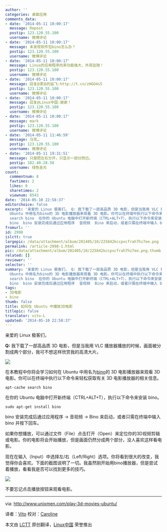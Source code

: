 ```yaml
---
author: ''
categories: 桌面应用
comments_data:
- date: '2014-05-11 10:00:17'
  message: Repost
  postip: 123.120.55.100
  username: 微博评论
- date: '2014-05-11 10:00:17'
  message: 未发现软件包bino怎么办？
  postip: 123.120.55.100
  username: 微博评论
- date: '2014-05-11 10:00:17'
  message: Linux的应用程序向来功能强大，外观丑陋！
  postip: 123.120.55.100
  username: 微博评论
- date: '2014-05-11 10:00:17'
  message: 回复@漂泊的延飞:http://t.cn/zHGO4s5
  postip: 123.120.55.100
  username: 微博评论
- date: '2014-05-11 10:00:17'
  message: 回复@Linux中国:谢谢！
  postip: 123.120.55.100
  username: 微博评论
- date: '2014-05-11 10:00:17'
  message: mark
  postip: 123.120.55.100
  username: 微博评论
- date: '2014-05-11 11:46:59'
  message: 马克…
  postip: 123.120.55.100
  username: 微博评论
- date: '2014-05-11 19:31:51'
  message: 只是把左右分开，只显示一部分而已。
  postip: 182.40.28.58
  username: 绿色圣光
count:
  commentnum: 8
  favtimes: 2
  likes: 0
  sharetimes: 2
  viewnum: 8543
date: '2014-05-10 22:58:37'
editorchoice: false
excerpt: '亲爱的 Linux 极客们， Q: 我下载了一部高品质 3D 电影，但是当我用 VLC 播放器播放的时候，画面被分割成两个部分，我可不想这样欣赏我的高清大片。  在本教程中你将会学习如何在
  Ubuntu 中用名为bino的 3D 电影播放器来观看 3D 电影。你可以在终端中执行以下命令来轻松获取有关 3D 电影播放器的相关信息。 apt-cache
  search bino  在你的 Ubuntu 电脑中打开新终端（CTRL+ALT+T），执行以下命令来安装 bino。 sudo apt-get install
  bino  bino 安装完成后通过应用程序  音视频  Bino 来启动，或者只需在终端中输入 bino 并按下回车。 如果'
fromurl: ''
id: 2998
islctt: true
largepic: /data/attachment/album/201405/10/225842kccpxcfrah7hz7ee.png
permalink: /article-2998-1.html
pic: /data/attachment/album/201405/10/225842kccpxcfrah7hz7ee.png.thumb.jpg
related: []
reviewer: ''
selector: ''
summary: '亲爱的 Linux 极客们， Q: 我下载了一部高品质 3D 电影，但是当我用 VLC 播放器播放的时候，画面被分割成两个部分，我可不想这样欣赏我的高清大片。  在本教程中你将会学习如何在
  Ubuntu 中用名为bino的 3D 电影播放器来观看 3D 电影。你可以在终端中执行以下命令来轻松获取有关 3D 电影播放器的相关信息。 apt-cache
  search bino  在你的 Ubuntu 电脑中打开新终端（CTRL+ALT+T），执行以下命令来安装 bino。 sudo apt-get install
  bino  bino 安装完成后通过应用程序  音视频  Bino 来启动，或者只需在终端中输入 bino 并按下回车。 如果'
tags:
- 3D电影
- bino
thumb: false
title: 如何在 Ubuntu 中播放3D电影
titlepic: false
translator: vito-L
updated: '2014-05-10 22:58:37'
---
```


亲爱的 Linux 极客们，


**Q:** 我下载了一部高品质 3D 电影，但是当我用 VLC 播放器播放的时候，画面被分割成两个部分，我可不想这样欣赏我的高清大片。


![](/data/attachment/album/201405/10/225842kccpxcfrah7hz7ee.png)


在本教程中你将会学习如何在 Ubuntu 中用名为[bino](http://bino3d.org/)的 3D 电影播放器来观看 3D 电影。你可以在终端中执行以下命令来轻松获取有关 3D 电影播放器的相关信息。



```
apt-cache search bino

```

在你的 Ubuntu 电脑中打开新终端（CTRL+ALT+T），执行以下命令来安装 bino。



```
sudo apt-get install bino

```

bino 安装完成后通过应用程序 → 音视频 → Bino 来启动，或者只需在终端中输入 bino 并按下回车。


如果你想播放，可以通过文件（File）点击打开（Open）来定位你的3D视频剪辑或电影。你的电影将会开始播放，但是画面仍然分成两个部分，没人喜欢这样看电影。


现在在输入（Input）中选择左/右（Left/Right）选项。你将看到很大的改变，我觉得你会喜欢。下面的截图说明了一切。我虽然刚开始用bino播放器，但是尝试着播放，看看我是否可以找到更多的技巧。


![](/data/attachment/album/201405/10/225845prgs5c5s3vn2c305.png)


不要忘记点击播放按钮来观看电影。




---


via: <http://www.unixmen.com/play-3d-movies-ubuntu/>


译者：[Vito](https://github.com/vito-L) 校对：[Caroline](https://github.com/carolinewuyan)


本文由 [LCTT](https://github.com/LCTT/TranslateProject) 原创翻译，[Linux中国](http://linux.cn/) 荣誉推出
